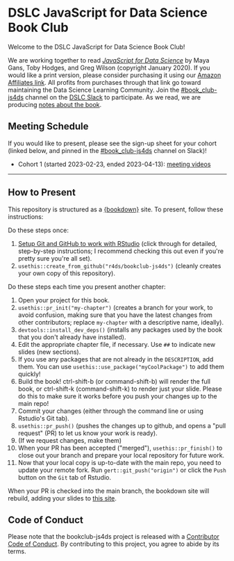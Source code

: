 # DSLC JavaScript for Data Science Book Club

Welcome to the DSLC JavaScript for Data Science Book Club!

We are working together to read [_JavaScript for Data Science_](https://third-bit.com/js4ds/) by Maya Gans, Toby Hodges, and Greg Wilson (copyright January 2020).
If you would like a print version, please consider purchasing it using our [Amazon Affiliates link](https://amzn.to/3JVKG5k). All profits from purchases through that link go toward maintaining the Data Science Learning Community.
Join the [#book_club-js4ds](https://dslcio.slack.com/archives/C04KVRXB1JR) channel on the [DSLC Slack](https://dslc.io/join) to participate.
As we read, we are producing [notes about the book](https://dslc.io/js4ds).

## Meeting Schedule

If you would like to present, please see the sign-up sheet for your cohort (linked below, and pinned in the [#book_club-js4ds](https://dslcio.slack.com/archives/C04KVRXB1JR) channel on Slack)!

- Cohort 1 (started 2023-02-23, ended 2023-04-13): [meeting videos](https://youtube.com/playlist?list=PL3x6DOfs2NGgwAfePIgOi6RqLABm2Rjkk)

<hr>


## How to Present

This repository is structured as a [{bookdown}](https://CRAN.R-project.org/package=bookdown) site.
To present, follow these instructions:

Do these steps once:

1. [Setup Git and GitHub to work with RStudio](https://github.com/r4ds/bookclub-setup) (click through for detailed, step-by-step instructions; I recommend checking this out even if you're pretty sure you're all set).
2. `usethis::create_from_github("r4ds/bookclub-js4ds")` (cleanly creates your own copy of this repository).

Do these steps each time you present another chapter:

1. Open your project for this book.
2. `usethis::pr_init("my-chapter")` (creates a branch for your work, to avoid confusion, making sure that you have the latest changes from other contributors; replace `my-chapter` with a descriptive name, ideally).
3. `devtools::install_dev_deps()` (installs any packages used by the book that you don't already have installed).
4. Edit the appropriate chapter file, if necessary. Use `##` to indicate new slides (new sections).
5. If you use any packages that are not already in the `DESCRIPTION`, add them. You can use `usethis::use_package("myCoolPackage")` to add them quickly!
6. Build the book! ctrl-shift-b (or command-shift-b) will render the full book, or ctrl-shift-k (command-shift-k) to render just your slide. Please do this to make sure it works before you push your changes up to the main repo!
7. Commit your changes (either through the command line or using Rstudio's Git tab).
8. `usethis::pr_push()` (pushes the changes up to github, and opens a "pull request" (PR) to let us know your work is ready).
9. (If we request changes, make them)
10. When your PR has been accepted ("merged"), `usethis::pr_finish()` to close out your branch and prepare your local repository for future work.
11. Now that your local copy is up-to-date with the main repo, you need to update your remote fork. Run `gert::git_push("origin")` or click the `Push` button on the `Git` tab of Rstudio.

When your PR is checked into the main branch, the bookdown site will rebuild, adding your slides to [this site](https://dslc.io/js4ds).


## Code of Conduct

Please note that the bookclub-js4ds project is released with a [Contributor Code of Conduct](https://contributor-covenant.org/version/2/1/CODE_OF_CONDUCT.html). By contributing to this project, you agree to abide by its terms.
